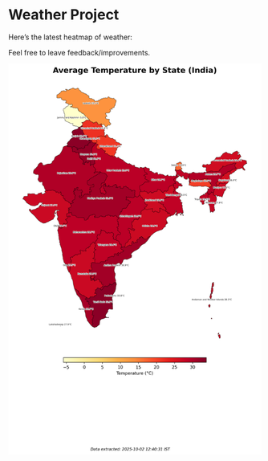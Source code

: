 # Weather Project

Here’s the latest heatmap of weather:

Feel free to leave feedback/improvements.

![India Heatmap](docs/assets/india_heatmap.png?v=DE2569)
